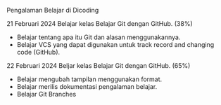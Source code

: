 Pengalaman Belajar di Dicoding

21 Februari 2024
Belajar kelas Belajar Git dengan GitHub. (38%)
* Belajar tentang apa itu Git dan alasan menggunakannya.
* Belajar VCS yang dapat digunakan untuk track record and changing code (GitHub).

22 Februari 2024
Beljar kelas Belajar Git dengan GitHub. (65%)
* Belajar mengubah tampilan menggunakan format.
* Belajar merilis dokumentasi pengalaman belajar.
* Belajar Git Branches
